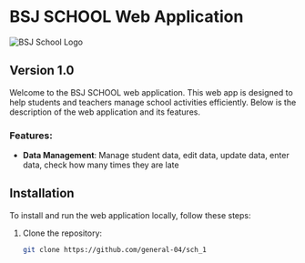 # BSJ SCHOOL Web Application

![BSJ School Logo](https://raw.githubusercontent.com/username/repository-name/main/assets/images/logo.png)

## Version 1.0

Welcome to the BSJ SCHOOL web application. This web app is designed to help students and teachers manage school activities efficiently. Below is the description of the web application and its features.

### Features:
- **Data Management**: Manage student data, edit data, update data, enter data, check how many times they are late

## Installation

To install and run the web application locally, follow these steps:

1. Clone the repository:
   ```bash
   git clone https://github.com/general-04/sch_1

